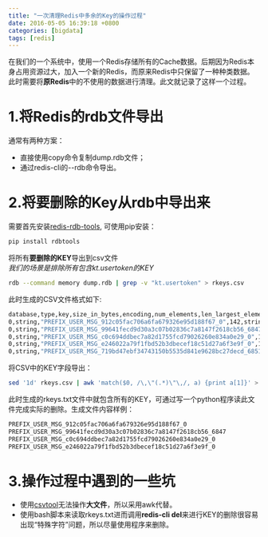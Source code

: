 ```yaml
---
title: "一次清理Redis中多余的Key的操作过程"
date: 2016-05-05 16:39:18 +0800
categories: [bigdata]
tags: [redis]
---
```


在我们的一个系统中，使用一个Redis存储所有的Cache数据。后期因为Redis本身占用资源过大，加入一个新的Redis，而原来Redis中只保留了一种种类数据。此时需要将**原Redis**中的不使用的数据进行清理。此文就记录了这样一个过程。

# 1.将Redis的rdb文件导出
通常有两种方案：
- 直接使用copy命令复制dump.rdb文件；
- 通过redis-cli的--rdb命令导出。

# 2.将要删除的Key从rdb中导出来

需要首先安装[redis-rdb-tools](https://github.com/sripathikrishnan/redis-rdb-tools), 可使用pip安装：
``` bash
pip install rdbtools
```

将所有**要删除的KEY**导出到csv文件  
*我们的场景是排除所有包含kt.usertoken的KEY*
``` bash
rdb --command memory dump.rdb | grep -v "kt.usertoken" > rkeys.csv 
```
此时生成的CSV文件格式如下:
``` bash
database,type,key,size_in_bytes,encoding,num_elements,len_largest_element
0,string,"PREFIX_USER_MSG_912c05fac706a6fa679326e95d188f67_0",142,string,2,2
0,string,"PREFIX_USER_MSG_99641fecd9d30a3c07b02836c7a8147f2618cb56_6847",438,string,287,287
0,string,"PREFIX_USER_MSG_c0c694ddbec7a82d1755fcd79026260e834a0e29_0",150,string,2,2
0,string,"PREFIX_USER_MSG_e246022a79f1fbd52b3dbecef18c51d27a6f3e9f_0",150,string,2,2
0,string,"PREFIX_USER_MSG_719bd47ebf34743150b5535d841e9628bc27decd_6851",153,string,2,2
```

将CSV中的KEY字段导出：
``` bash
sed '1d' rkeys.csv | awk 'match($0, /\,\"(.*)\"\,/, a) {print a[1]}' > rkeys.txt
```
此时生成的rkeys.txt文件中就包含所有的KEY，可通过写一个python程序读此文件完成实际的删除。生成文件内容样例：
``` bash
PREFIX_USER_MSG_912c05fac706a6fa679326e95d188f67_0
PREFIX_USER_MSG_99641fecd9d30a3c07b02836c7a8147f2618cb56_6847
PREFIX_USER_MSG_c0c694ddbec7a82d1755fcd79026260e834a0e29_0
PREFIX_USER_MSG_e246022a79f1fbd52b3dbecef18c51d27a6f3e9f_0
```

# 3.操作过程中遇到的一些坑
- 使用[csvtool](https://github.com/Chris00/ocaml-csv)无法操作**大文件**，所以采用awk代替。
- 使用bash脚本来读取rkeys.txt进而调用**redis-cli del**来进行KEY的删除很容易出现“特殊字符”问题，所以尽量使用程序来删除。

